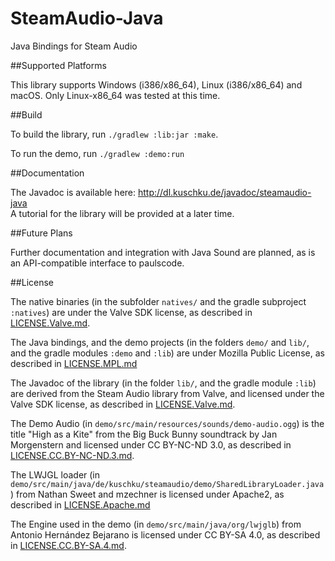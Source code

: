 # SteamAudio-Java
Java Bindings for Steam Audio

##Supported Platforms

This library supports Windows (i386/x86_64), Linux (i386/x86_64) and macOS. Only
Linux-x86_64 was tested at this time.

##Build

To build the library, run `./gradlew :lib:jar :make`.

To run the demo, run `./gradlew :demo:run`

##Documentation

The Javadoc is available here: http://dl.kuschku.de/javadoc/steamaudio-java  
A tutorial for the library will be provided at a later time.

##Future Plans

Further documentation and integration with Java Sound are planned, as is an
API-compatible interface to paulscode.

##License

The native binaries (in the subfolder `natives/` and the gradle subproject
`:natives`) are under the Valve SDK license, as described in [LICENSE.Valve.md](https://github.com/justjanne/SteamAudio-Java/blob/master/LICENSE.Valve.md).

The Java bindings, and the demo projects (in the folders `demo/` and `lib/`,
and the gradle modules `:demo` and `:lib`) are under Mozilla Public License,
as described in [LICENSE.MPL.md](https://github.com/justjanne/SteamAudio-Java/blob/master/LICENSE.MPL.md)

The Javadoc of the library (in the folder `lib/`,
and the gradle module `:lib`) are derived from the Steam Audio library from Valve, and licensed under the Valve SDK license, as described in [LICENSE.Valve.md](https://github.com/justjanne/SteamAudio-Java/blob/master/LICENSE.Valve.md).

The Demo Audio (in `demo/src/main/resources/sounds/demo-audio.ogg`) is the title
"High as a Kite" from the Big Buck Bunny soundtrack by Jan Morgenstern and
licensed under CC BY-NC-ND 3.0, as described in [LICENSE.CC.BY-NC-ND.3.md](https://github.com/justjanne/SteamAudio-Java/blob/master/LICENSE.CC.BY-NC-ND.3.md).

The LWJGL loader (in `demo/src/main/java/de/kuschku/steamaudio/demo/SharedLibraryLoader.java`)
from Nathan Sweet and mzechner is licensed under Apache2, as described in [LICENSE.Apache.md](https://github.com/justjanne/SteamAudio-Java/blob/master/LICENSE.Apache.md)

The Engine used in the demo (in `demo/src/main/java/org/lwjglb`) from Antonio
Hernández Bejarano is licensed under CC BY-SA 4.0, as described in [LICENSE.CC.BY-SA.4.md](https://github.com/justjanne/SteamAudio-Java/blob/master/LICENSE.CC.BY-SA.4.md). 
